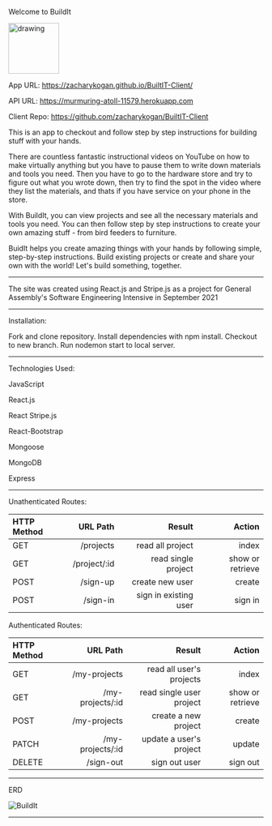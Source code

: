 
Welcome to BuildIt

<img src="https://i.ibb.co/hsczRCv/logo.png" alt="drawing" width="100"/>

App URL: https://zacharykogan.github.io/BuiltIT-Client/

API URL: https://murmuring-atoll-11579.herokuapp.com

Client Repo: https://github.com/zacharykogan/BuiltIT-Client

This is an app to checkout and follow step by step instructions for building stuff with your hands.

There are countless fantastic instructional videos on YouTube on how to make virtually anything but you have to pause them to write down materials and tools you need. Then you have to go to the hardware store and try to figure out what you wrote down, then try to find the spot in the video where they list the materials, and thats if you have service on your phone in the store.

With BuildIt, you can view projects and see all the necessary materials and tools you need. You can then follow step by step instructions to create your own amazing stuff - from bird feeders to furniture. 

BuidIt helps you create amazing things with your hands by following simple, step-by-step instructions. Build existing projects or create and share your own with the world! Let's build something, together.
___
The site was created using React.js and Stripe.js as a project for General Assembly's Software Engineering Intensive in September 2021

---
Installation:

Fork and clone repository.
Install dependencies with npm install.
Checkout to new branch.
Run nodemon start to local server.
___
Technologies Used:

JavaScript

React.js

React Stripe.js 

React-Bootstrap

Mongoose

MongoDB

Express

---
Unathenticated Routes:

|HTTP Method |URL Path|Result|Action |
| :---    |    ---:   |   ---: |   ---: |
| GET | /projects | read all project | index |
| GET | /project/:id | read single project | show or retrieve |
|POST| /sign-up| create new user | create|
|POST| /sign-in| sign in existing user | sign in|

Authenticated Routes:

|HTTP Method |URL Path|Result|Action |
| :---    |    ---:   |   ---: |   ---: |
| GET | /my-projects | read all user's projects | index |
| GET | /my-projects/:id | read single user project | show or retrieve |
| POST | /my-projects | create a new project | create |
|PATCH| /my-projects/:id| update a user's project| update|
|DELETE| /sign-out| sign out user| sign out|

---

ERD

![BuildIt](https://i.ibb.co/Tk9BhgX/ERD.jpg)

---

